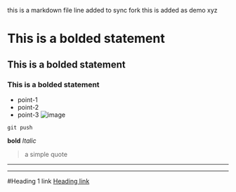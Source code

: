 this is a markdown file
line added to sync fork
this is added as demo
xyz
# This is a bolded statement 
## This is a bolded statement
### This is a bolded statement
* point-1
* point-2
* point-3
![image](https://github.com/theharpretsingh/demo-693/assets/110823944/36b0c9d8-f323-4547-8155-67aeebaa2180)

```
git push
```
**bold**
_Italic_
> a simple quote
***
---
#Heading 1 link [Heading link](https://github.com/pandao/editor.md "Heading link")

